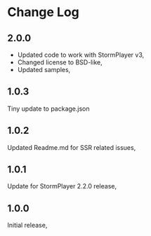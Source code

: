 # Change Log

## 2.0.0

- Updated code to work with StormPlayer v3,
- Changed license to BSD-like,
- Updated samples,

## 1.0.3

Tiny update to package.json

## 1.0.2

Updated Readme.md for SSR related issues,

## 1.0.1

Update for StormPlayer 2.2.0 release,

## 1.0.0

Initial release,

